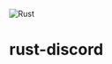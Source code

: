 ![Rust](https://github.com/ctburenski/rust-discord/actions/workflows/rust.yml/badge.svg)

# rust-discord
